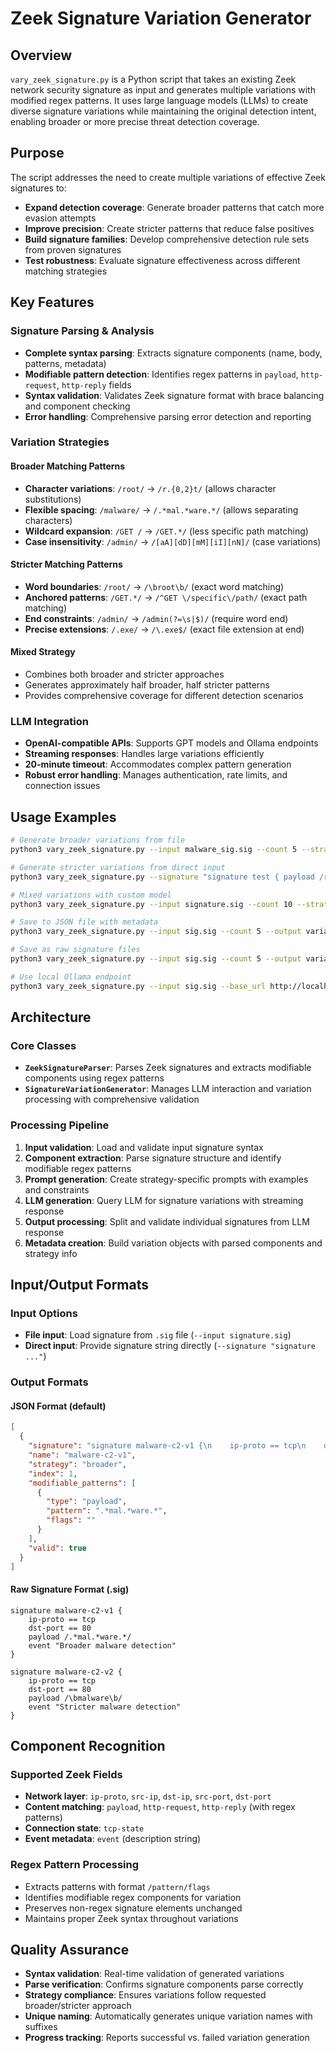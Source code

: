 # Zeek Signature Variation Generator

## Overview

`vary_zeek_signature.py` is a Python script that takes an existing Zeek network security signature as input and generates multiple variations with modified regex patterns. It uses large language models (LLMs) to create diverse signature variations while maintaining the original detection intent, enabling broader or more precise threat detection coverage.

## Purpose

The script addresses the need to create multiple variations of effective Zeek signatures to:
- **Expand detection coverage**: Generate broader patterns that catch more evasion attempts
- **Improve precision**: Create stricter patterns that reduce false positives
- **Build signature families**: Develop comprehensive detection rule sets from proven signatures
- **Test robustness**: Evaluate signature effectiveness across different matching strategies

## Key Features

### Signature Parsing & Analysis
- **Complete syntax parsing**: Extracts signature components (name, body, patterns, metadata)
- **Modifiable pattern detection**: Identifies regex patterns in `payload`, `http-request`, `http-reply` fields
- **Syntax validation**: Validates Zeek signature format with brace balancing and component checking
- **Error handling**: Comprehensive parsing error detection and reporting

### Variation Strategies

#### Broader Matching Patterns
- **Character variations**: `/root/` → `/r.{0,2}t/` (allows character substitutions)
- **Flexible spacing**: `/malware/` → `/.*mal.*ware.*/` (allows separating characters)
- **Wildcard expansion**: `/GET /` → `/GET.*/` (less specific path matching)
- **Case insensitivity**: `/admin/` → `/[aA][dD][mM][iI][nN]/` (case variations)

#### Stricter Matching Patterns  
- **Word boundaries**: `/root/` → `/\broot\b/` (exact word matching)
- **Anchored patterns**: `/GET.*/` → `/^GET \/specific\/path/` (exact path matching)
- **End constraints**: `/admin/` → `/admin(?=\s|$)/` (require word end)
- **Precise extensions**: `/.exe/` → `/\.exe$/` (exact file extension at end)

#### Mixed Strategy
- Combines both broader and stricter approaches
- Generates approximately half broader, half stricter patterns
- Provides comprehensive coverage for different detection scenarios

### LLM Integration
- **OpenAI-compatible APIs**: Supports GPT models and Ollama endpoints
- **Streaming responses**: Handles large variations efficiently
- **20-minute timeout**: Accommodates complex pattern generation
- **Robust error handling**: Manages authentication, rate limits, and connection issues

## Usage Examples

```bash
# Generate broader variations from file
python3 vary_zeek_signature.py --input malware_sig.sig --count 5 --strategy broader

# Generate stricter variations from direct input
python3 vary_zeek_signature.py --signature "signature test { payload /root/; event 'test'; }" --count 3 --strategy stricter

# Mixed variations with custom model
python3 vary_zeek_signature.py --input signature.sig --count 10 --strategy mixed --model gpt-4o

# Save to JSON file with metadata
python3 vary_zeek_signature.py --input sig.sig --count 5 --output variations.json --format json

# Save as raw signature files
python3 vary_zeek_signature.py --input sig.sig --count 5 --output variations.sig --format sig

# Use local Ollama endpoint
python3 vary_zeek_signature.py --input sig.sig --base_url http://localhost:11434/v1 --model qwen2.5:3b
```

## Architecture

### Core Classes

- **`ZeekSignatureParser`**: Parses Zeek signatures and extracts modifiable components using regex patterns
- **`SignatureVariationGenerator`**: Manages LLM interaction and variation processing with comprehensive validation

### Processing Pipeline

1. **Input validation**: Load and validate input signature syntax
2. **Component extraction**: Parse signature structure and identify modifiable regex patterns  
3. **Prompt generation**: Create strategy-specific prompts with examples and constraints
4. **LLM generation**: Query LLM for signature variations with streaming response
5. **Output processing**: Split and validate individual signatures from LLM response
6. **Metadata creation**: Build variation objects with parsed components and strategy info

## Input/Output Formats

### Input Options
- **File input**: Load signature from `.sig` file (`--input signature.sig`)
- **Direct input**: Provide signature string directly (`--signature "signature ..."`)

### Output Formats

#### JSON Format (default)
```json
[
  {
    "signature": "signature malware-c2-v1 {\n    ip-proto == tcp\n    dst-port == 80\n    payload /.*mal.*ware.*/\n    event \"Broader malware detection\"\n}",
    "name": "malware-c2-v1",
    "strategy": "broader",
    "index": 1,
    "modifiable_patterns": [
      {
        "type": "payload",
        "pattern": ".*mal.*ware.*",
        "flags": ""
      }
    ],
    "valid": true
  }
]
```

#### Raw Signature Format (.sig)
```
signature malware-c2-v1 {
    ip-proto == tcp
    dst-port == 80
    payload /.*mal.*ware.*/
    event "Broader malware detection"
}

signature malware-c2-v2 {
    ip-proto == tcp
    dst-port == 80
    payload /\bmalware\b/
    event "Stricter malware detection"
}
```

## Component Recognition

### Supported Zeek Fields
- **Network layer**: `ip-proto`, `src-ip`, `dst-ip`, `src-port`, `dst-port`
- **Content matching**: `payload`, `http-request`, `http-reply` (with regex patterns)
- **Connection state**: `tcp-state`
- **Event metadata**: `event` (description string)

### Regex Pattern Processing
- Extracts patterns with format `/pattern/flags`
- Identifies modifiable regex components for variation
- Preserves non-regex signature elements unchanged
- Maintains proper Zeek syntax throughout variations

## Quality Assurance

- **Syntax validation**: Real-time validation of generated variations
- **Parse verification**: Confirms signature components parse correctly  
- **Strategy compliance**: Ensures variations follow requested broader/stricter approach
- **Unique naming**: Automatically generates unique variation names with suffixes
- **Progress tracking**: Reports successful vs. failed variation generation